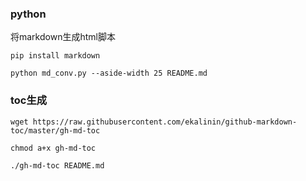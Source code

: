 ### python
将markdown生成html脚本

```
pip install markdown

python md_conv.py --aside-width 25 README.md
```

### toc生成
```
wget https://raw.githubusercontent.com/ekalinin/github-markdown-toc/master/gh-md-toc

chmod a+x gh-md-toc

./gh-md-toc README.md
```